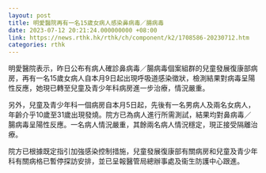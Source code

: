 ```yaml
---
layout: post
title: 明愛醫院再有一名15歲女病人感染鼻病毒／腸病毒
date: 2023-07-12 20:21:24.000000000 +08:00
link: https://news.rthk.hk/rthk/ch/component/k2/1708586-20230712.htm
categories: rthk
---
```


明愛醫院表示，昨日公布有病人確診鼻病毒／腸病毒個案組群的兒童發展復康部病房，再有一名15歲女病人自本月9日起出現呼吸道感染徵狀，檢測結果對病毒呈陽性反應，她現已轉至兒童及青少年科病房進一步治療，情況嚴重。

另外，兒童及青少年科一個病房自本月5日起，先後有一名男病人及兩名女病人，年齡介乎10歲至31歲出現發燒。院方已為病人進行所需測試，結果均對鼻病毒／腸病毒呈陽性反應。一名病人情況嚴重，其餘兩名病人情況穩定，現正接受隔離治療。

院方已根據既定指引加強感染控制措施，兒童發展復康部有關病房和兒童及青少年科有關病格已暫停探訪安排，並已呈報醫管局總辦事處及衞生防護中心跟進。
